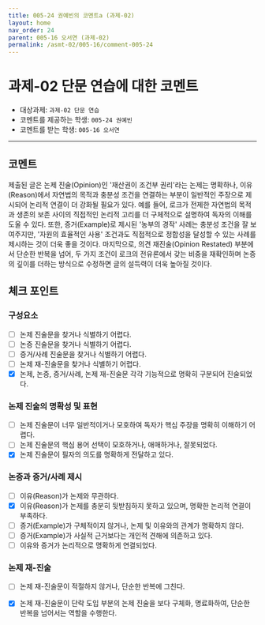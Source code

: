 ```yaml
---
title: 005-24 권예빈의 코멘트a (과제-02) 
layout: home
nav_order: 24
parent: 005-16 오서연 (과제-02)
permalink: /asmt-02/005-16/comment-005-24
---
```


# 과제-02 단문 연습에 대한 코멘트

- 대상과제: `과제-02 단문 연습`
- 코멘트를 제공하는 학생: `005-24 권예빈` 
- 코멘트를 받는 학생: `005-16 오서연` 

---

## 코멘트
제출된 글은 논제 진술(Opinion)인 '재산권이 조건부 권리'라는 논제는 명확하나, 이유(Reason)에서 자연법의 목적과 충분성 조건을 연결하는 부분이 일반적인 주장으로 제시되어 논리적 연결이 더 강화될 필요가 있다. 예를 들어, 로크가 전제한 자연법의 목적과 생존의 보존 사이의 직접적인 논리적 고리를 더 구체적으로 설명하여 독자의 이해를 도울 수 있다. 또한, 증거(Example)로 제시된 '농부의 경작' 사례는 충분성 조건을 잘 보여주지만, '자원의 효율적인 사용' 조건과도 직접적으로 정합성을 달성할 수 있는 사례를 제시하는 것이 더욱 좋을 것이다. 마지막으로, 의견 재진술(Opinion Restated) 부분에서 단순한 반복을 넘어, 두 가지 조건이 로크의 전유론에서 갖는 비중을 재확인하며 논증의 깊이를 더하는 방식으로 수정하면 글의 설득력이 더욱 높아질 것이다.

## 체크 포인트

### **구성요소**
- [ ] 논제 진술문을 찾거나 식별하기 어렵다.
- [ ] 논증 진술문을 찾거나 식별하기 어렵다.
- [ ] 증거/사례 진술문을 찾거나 식별하기 어렵다.
- [ ] 논제 재-진술문을 찾거나 식별하기 어렵다.
- [x] 논제, 논증, 증거/사례, 논제 재-진술문 각각 기능적으로 명확히 구분되어 진술되었다.

### **논제 진술의 명확성 및 표현**  
- [ ] 논제 진술문이 너무 일반적이거나 모호하여 독자가 핵심 주장을 명확히 이해하기 어렵다.  
- [ ] 논제 진술문의 핵심 용어 선택이 모호하거나, 애매하거나, 잘못되었다.  
- [x] 논제 진술문이 필자의 의도를 명확하게 전달하고 있다.  

### **논증과 증거/사례 제시**  
- [ ] 이유(Reason)가 논제와 무관하다.
- [x] 이유(Reason)가 논제를 충분히 뒷받침하지 못하고 있으며, 명확한 논리적 연결이 부족하다.  
- [ ] 증거(Example)가 구체적이지 않거나, 논제 및 이유와의 관계가 명확하지 않다. 
- [ ] 증거(Example)가 사실적 근거보다는 개인적 견해에 의존하고 있다.  
- [ ] 이유와 증거가 논리적으로 명확하게 연결되었다.  

### **논제 재-진술**  
- [ ] 논제 재-진술문이 적절하지 않거나, 단순한 반복에 그친다.   
- [x] 논제 재-진술문이 단락 도입 부분의 논제 진술을 보다 구체화, 명료화하여, 단순한 반복을 넘어서는 역할을 수행한다.  

